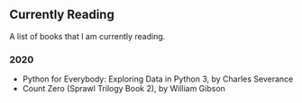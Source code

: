 ## Currently Reading

A list of books that I am currently reading.

### 2020

- Python for Everybody: Exploring Data in Python 3, by Charles Severance<br>
- Count Zero (Sprawl Trilogy Book 2), by William Gibson<br>
  
  
